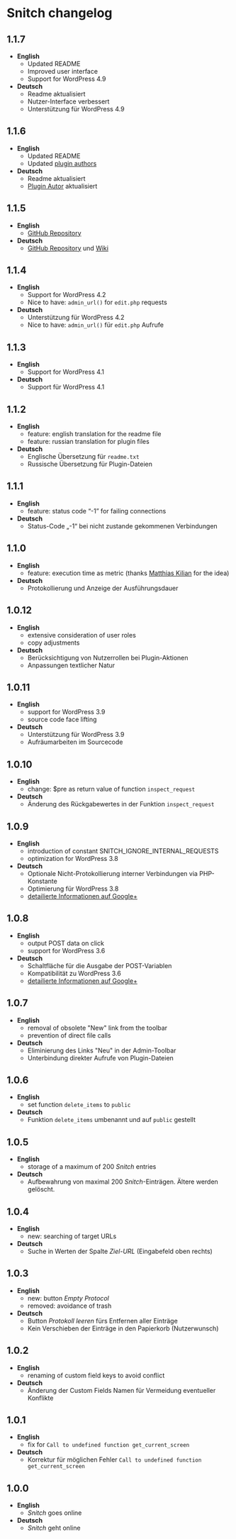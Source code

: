 # Snitch changelog

## 1.1.7
* **English**
   * Updated README
   * Improved user interface
   * Support for WordPress 4.9
* **Deutsch**
   * Readme aktualisiert
   * Nutzer-Interface verbessert
   * Unterstützung für WordPress 4.9

## 1.1.6
* **English**
   * Updated README
   * Updated [plugin authors](https://gist.github.com/glueckpress/f058c0ab973d45a72720)
* **Deutsch**
   * Readme aktualisiert
   * [Plugin Autor](https://gist.github.com/glueckpress/f058c0ab973d45a72720) aktualisiert

## 1.1.5
* **English**
   * [GitHub Repository](https://github.com/sergejmueller/snitch)
* **Deutsch**
   * [GitHub Repository](https://github.com/sergejmueller/snitch) und [Wiki](https://github.com/sergejmueller/snitch/wiki)

## 1.1.4
* **English**
   * Support for WordPress 4.2
   * Nice to have: `admin_url()` for `edit.php` requests
* **Deutsch**
   * Unterstützung für WordPress 4.2
   * Nice to have: `admin_url()` für `edit.php` Aufrufe

## 1.1.3
* **English**
   * Support for WordPress 4.1
* **Deutsch**
   * Support für WordPress 4.1

## 1.1.2
* **English**
   * feature: english translation for the readme file
   * feature: russian translation for plugin files
* **Deutsch**
   * Englische Übersetzung für `readme.txt`
   * Russische Übersetzung für Plugin-Dateien

## 1.1.1
* **English**
   * feature: status code “-1” for failing connections
* **Deutsch**
   * Status-Code „-1“ bei nicht zustande gekommenen Verbindungen

## 1.1.0
* **English**
   * feature: execution time as metric (thanks [Matthias Kilian](https://www.gaertner.de) for the idea)
* **Deutsch**
   * Protokollierung und Anzeige der Ausführungsdauer

## 1.0.12
* **English**
   * extensive consideration of user roles
   * copy adjustments
* **Deutsch**
   * Berücksichtigung von Nutzerrollen bei Plugin-Aktionen
   * Anpassungen textlicher Natur

## 1.0.11
* **English**
   * support for WordPress 3.9
   * source code face lifting
* **Deutsch**
   * Unterstützung für WordPress 3.9
   * Aufräumarbeiten im Sourcecode

## 1.0.10
* **English**
   * change: $pre as return value of function `inspect_request`
* **Deutsch**
   * Änderung des Rückgabewertes in der Funktion `inspect_request`

## 1.0.9
* **English**
   * introduction of constant SNITCH_IGNORE_INTERNAL_REQUESTS
   * optimization for WordPress 3.8
* **Deutsch**
   * Optionale Nicht-Protokollierung interner Verbindungen via PHP-Konstante
   * Optimierung für WordPress 3.8
   * [detailierte Informationen auf Google+](https://plus.google.com/+SergejMüller/posts/KaSGc9uNpk4)

## 1.0.8
* **English**
   * output POST data on click
   * support for WordPress 3.6
* **Deutsch**
   * Schaltfläche für die Ausgabe der POST-Variablen
   * Kompatibilität zu WordPress 3.6
   * [detailierte Informationen auf Google+](https://plus.google.com/110569673423509816572/posts/f8VaQaHfQjx)

## 1.0.7
* **English**
   * removal of obsolete "New" link from the toolbar
   * prevention of direct file calls
* **Deutsch**
   * Eliminierung des Links "Neu" in der Admin-Toolbar
   * Unterbindung direkter Aufrufe von Plugin-Dateien

## 1.0.6
* **English**
   * set function `delete_items` to `public`
* **Deutsch**
   * Funktion `delete_items` umbenannt und auf `public` gestellt

## 1.0.5
* **English**
   * storage of a maximum of 200 *Snitch* entries
* **Deutsch**
   * Aufbewahrung von maximal 200 *Snitch*-Einträgen. Ältere werden gelöscht.

## 1.0.4
* **English**
   * new: searching of target URLs
* **Deutsch**
   * Suche in Werten der Spalte *Ziel-URL* (Eingabefeld oben rechts)

## 1.0.3
* **English**
   * new: button *Empty Protocol*
   * removed: avoidance of trash
* **Deutsch**
   * Button *Protokoll leeren* fürs Entfernen aller Einträge
   * Kein Verschieben der Einträge in den Papierkorb (Nutzerwunsch)

## 1.0.2
* **English**
   * renaming of custom field keys to avoid conflict
* **Deutsch**
   * Änderung der Custom Fields Namen für Vermeidung eventueller Konflikte

## 1.0.1
* **English**
   * fix for `Call to undefined function get_current_screen`
* **Deutsch**
   * Korrektur für möglichen Fehler `Call to undefined function get_current_screen`

## 1.0.0
* **English**
   * *Snitch* goes online
* **Deutsch**
   * *Snitch* geht online
